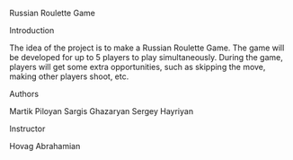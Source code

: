 Russian Roulette Game

Introduction

The idea of the project is to make a Russian Roulette Game. The game will be developed for up to 5 players to play simultaneously. During the game, players will get some extra opportunities, such as skipping the move, making other players shoot, etc.

Authors

Martik Piloyan
Sargis Ghazaryan
Sergey Hayriyan

Instructor

Hovag Abrahamian

